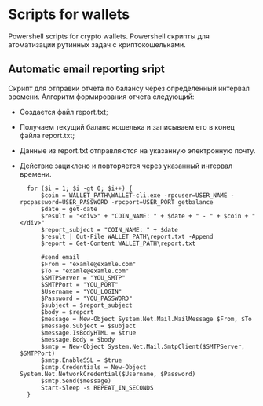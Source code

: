 # Scripts for wallets
Powershell scripts for crypto wallets.
Powershell скрипты для атоматизации рутинных задач с криптокошельками.

## Automatic email reporting sript
Скрипт для отправки отчета по балансу через определенный интервал времени.
Алгоритм формирования отчета следующий: 
- Создается файл report.txt;
- Получаем текущий баланс кошелька и записываем его в конец файла report.txt;
- Данные из report.txt отправляются на указанную электронную почту.
- Действие зациклено и повторяется через указанный интервал времени.
		
		for ($i = 1; $i -gt 0; $i++) {
			$coin = WALLET_PATH\WALLET-cli.exe -rpcuser=USER_NAME -rpcpassword=USER_PASSWORD -rpcport=USER_PORT getbalance
			$date = get-date
			$result = "<div>" + "COIN_NAME: " + $date + " - " + $coin + "</div>"
			$report_subject = "COIN_NAME: " + $date
			$result | Out-File WALLET_PATH\report.txt -Append
			$report = Get-Content WALLET_PATH\report.txt

			#send email
			$From = "examle@examle.com"
			$To = "examle@examle.com"
			$SMTPServer = "YOU_SMTP"
			$SMTPPort = "YOU_PORT"
			$Username = "YOU_LOGIN"
			$Password = "YOU_PASSWORD"
			$subject = $report_subject 
			$body = $report
			$message = New-Object System.Net.Mail.MailMessage $From, $To
			$message.Subject = $subject
			$message.IsBodyHTML = $true
			$message.Body = $body
			$smtp = New-Object System.Net.Mail.SmtpClient($SMTPServer, $SMTPPort)
			$smtp.EnableSSL = $true
			$smtp.Credentials = New-Object System.Net.NetworkCredential($Username, $Password)
			$smtp.Send($message)
			Start-Sleep -s REPEAT_IN_SECONDS
		}
